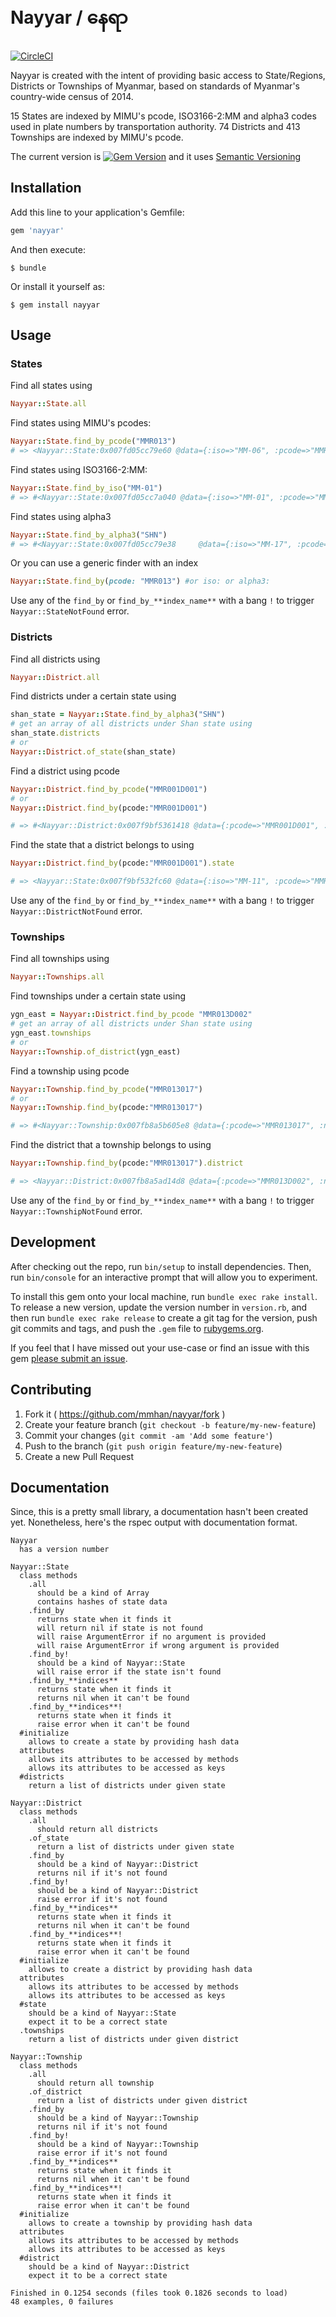 # Nayyar / နေရာ
[![CircleCI](https://circleci.com/gh/mmhan/nayyar/tree/master.svg?style=svg)](https://circleci.com/gh/mmhan/nayyar/tree/master)

Nayyar is created with the intent of providing basic access to State/Regions, Districts or Townships of Myanmar, based on standards of Myanmar's country-wide census of 2014.

15 States are indexed by MIMU's pcode, ISO3166-2:MM and alpha3 codes used in plate numbers by transportation authority.
74 Districts and 413 Townships are indexed by MIMU's pcode.

The current version is [![Gem Version](https://badge.fury.io/rb/nayyar.svg)](http://badge.fury.io/rb/nayyar) and it uses [Semantic Versioning](http://semver.org/)

## Installation

Add this line to your application's Gemfile:

```ruby
gem 'nayyar'
```

And then execute:

    $ bundle

Or install it yourself as:

    $ gem install nayyar

## Usage

### States

Find all states using

```ruby
Nayyar::State.all
```

Find states using MIMU's pcodes:

```ruby
Nayyar::State.find_by_pcode("MMR013")
# => <Nayyar::State:0x007fd05cc79e60 @data={:iso=>"MM-06", :pcode=>"MMR013", :alpha3=>"YGN", :name=>"Yangon"}>
```

Find states using ISO3166-2:MM:

```ruby
Nayyar::State.find_by_iso("MM-01")
# => #<Nayyar::State:0x007fd05cc7a040 @data={:iso=>"MM-01", :pcode=>"MMR005", :alpha3=>"SGG", :name=>"Sagaing"}>
```


Find states using alpha3

```ruby
Nayyar::State.find_by_alpha3("SHN")
# => #<Nayyar::State:0x007fd05cc79e38     @data={:iso=>"MM-17", :pcode=>"MMR222", :alpha3=>"SHN", :name=>"Shan"}>
```

Or you can use a generic finder with an index

```ruby
Nayyar::State.find_by(pcode: "MMR013") #or iso: or alpha3:
```

Use any of the `find_by` or `find_by_**index_name**` with a bang `!` to trigger `Nayyar::StateNotFound` error.

### Districts

Find all districts using

```ruby
Nayyar::District.all
```

Find districts under a certain state using

```ruby
shan_state = Nayyar::State.find_by_alpha3("SHN")
# get an array of all districts under Shan state using
shan_state.districts
# or
Nayyar::District.of_state(shan_state)
```

Find a district using pcode

```ruby
Nayyar::District.find_by_pcode("MMR001D001")
# or
Nayyar::District.find_by(pcode:"MMR001D001")

# => #<Nayyar::District:0x007f9bf5361418 @data={:pcode=>"MMR001D001", :name=>"Myitkyina", :state=>"MMR001"}>
```

Find the state that a district belongs to using

```ruby
Nayyar::District.find_by(pcode:"MMR001D001").state

# => <Nayyar::State:0x007f9bf532fc60 @data={:iso=>"MM-11", :pcode=>"MMR001", :alpha3=>"KCN", :name=>"Kachin"}>
```

Use any of the `find_by` or `find_by_**index_name**` with a bang `!` to trigger `Nayyar::DistrictNotFound` error.

### Townships

Find all townships using

```ruby
Nayyar::Townships.all
```

Find townships under a certain state using

```ruby
ygn_east = Nayyar::District.find_by_pcode "MMR013D002"
# get an array of all districts under Shan state using
ygn_east.townships
# or
Nayyar::Township.of_district(ygn_east)
```

Find a township using pcode

```ruby
Nayyar::Township.find_by_pcode("MMR013017")
# or
Nayyar::Township.find_by(pcode:"MMR013017")

# => #<Nayyar::Township:0x007fb8a5b605e8 @data={:pcode=>"MMR013017", :name=>"Botahtaung", :district=>"MMR013D002"}>
```

Find the district that a township belongs to using

```ruby
Nayyar::Township.find_by(pcode:"MMR013017").district

# => <Nayyar::District:0x007fb8a5ad14d8 @data={:pcode=>"MMR013D002", :name=>"Yangon (East)", :state=>"MMR013"}>
```

Use any of the `find_by` or `find_by_**index_name**` with a bang `!` to trigger `Nayyar::TownshipNotFound` error.

## Development

After checking out the repo, run `bin/setup` to install dependencies. Then, run `bin/console` for an interactive prompt that will allow you to experiment.

To install this gem onto your local machine, run `bundle exec rake install`. To release a new version, update the version number in `version.rb`, and then run `bundle exec rake release` to create a git tag for the version, push git commits and tags, and push the `.gem` file to [rubygems.org](https://rubygems.org).

If you feel that I have missed out your use-case or find an issue with this gem [please submit an issue](https://github.com/mmhan/nayyar/issues/new).

## Contributing

1. Fork it ( https://github.com/mmhan/nayyar/fork )
2. Create your feature branch (`git checkout -b feature/my-new-feature`)
3. Commit your changes (`git commit -am 'Add some feature'`)
4. Push to the branch (`git push origin feature/my-new-feature`)
5. Create a new Pull Request


## Documentation

Since, this is a pretty small library, a documentation hasn't been created yet. Nonetheless, here's the rspec output with documentation format.

```
Nayyar
  has a version number

Nayyar::State
  class methods
    .all
      should be a kind of Array
      contains hashes of state data
    .find_by
      returns state when it finds it
      will return nil if state is not found
      will raise ArgumentError if no argument is provided
      will raise ArgumentError if wrong argument is provided
    .find_by!
      should be a kind of Nayyar::State
      will raise error if the state isn't found
    .find_by_**indices**
      returns state when it finds it
      returns nil when it can't be found
    .find_by_**indices**!
      returns state when it finds it
      raise error when it can't be found
  #initialize
    allows to create a state by providing hash data
  attributes
    allows its attributes to be accessed by methods
    allows its attributes to be accessed as keys
  #districts
    return a list of districts under given state

Nayyar::District
  class methods
    .all
      should return all districts
    .of_state
      return a list of districts under given state
    .find_by
      should be a kind of Nayyar::District
      returns nil if it's not found
    .find_by!
      should be a kind of Nayyar::District
      raise error if it's not found
    .find_by_**indices**
      returns state when it finds it
      returns nil when it can't be found
    .find_by_**indices**!
      returns state when it finds it
      raise error when it can't be found
  #initialize
    allows to create a district by providing hash data
  attributes
    allows its attributes to be accessed by methods
    allows its attributes to be accessed as keys
  #state
    should be a kind of Nayyar::State
    expect it to be a correct state
  .townships
    return a list of districts under given district

Nayyar::Township
  class methods
    .all
      should return all township
    .of_district
      return a list of districts under given district
    .find_by
      should be a kind of Nayyar::Township
      returns nil if it's not found
    .find_by!
      should be a kind of Nayyar::Township
      raise error if it's not found
    .find_by_**indices**
      returns state when it finds it
      returns nil when it can't be found
    .find_by_**indices**!
      returns state when it finds it
      raise error when it can't be found
  #initialize
    allows to create a township by providing hash data
  attributes
    allows its attributes to be accessed by methods
    allows its attributes to be accessed as keys
  #district
    should be a kind of Nayyar::District
    expect it to be a correct state

Finished in 0.1254 seconds (files took 0.1826 seconds to load)
48 examples, 0 failures
```